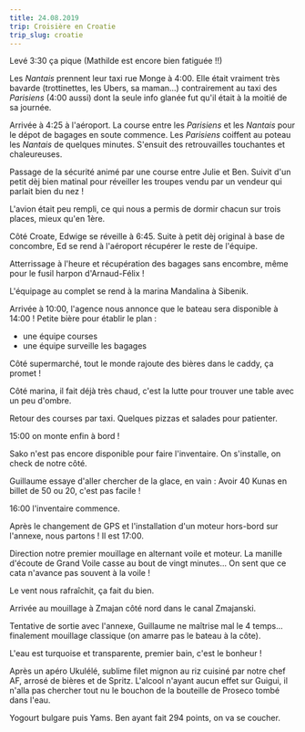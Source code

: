 ```yaml
---
title: 24.08.2019
trip: Croisière en Croatie
trip_slug: croatie
---
```


Levé 3:30 ça pique (Mathilde est encore bien fatiguée !!)

Les _Nantais_ prennent leur taxi rue Monge à 4:00. Elle était vraiment très bavarde (trottinettes, les Ubers, sa maman...) contrairement au taxi des _Parisiens_ (4:00 aussi) dont la seule info glanée fut qu'il était à la moitié de sa journée.

Arrivée à 4:25 à l'aéroport. La course entre les _Parisiens_ et les _Nantais_ pour le dépot de bagages en soute commence. Les _Parisiens_ coiffent au poteau les _Nantais_ de quelques minutes. S'ensuit des retrouvailles touchantes et chaleureuses.

Passage de la sécurité animé par une course entre Julie et Ben. Suivit d'un petit dèj bien matinal pour réveiller les troupes vendu par un vendeur qui parlait bien du nez !

L'avion était peu rempli, ce qui nous a permis de dormir chacun sur trois places, mieux qu'en 1ère.

Côté Croate, Edwige se réveille à 6:45. Suite à petit dèj original à base de concombre, Ed se rend à l'aéroport récupérer le reste de l'équipe.

Atterrissage à l'heure et récupération des bagages sans encombre, même pour le fusil harpon d'Arnaud-Félix !

L'équipage au complet se rend à la marina Mandalina à Sibenik.

Arrivée à 10:00, l'agence nous annonce que le bateau sera disponible à 14:00 ! Petite bière pour établir le plan :
- une équipe courses
- une équipe surveille les bagages

Côté supermarché, tout le monde rajoute des bières dans le caddy, ça promet !

Côté marina, il fait déjà très chaud, c'est la lutte pour trouver une table avec un peu d'ombre.

Retour des courses par taxi. Quelques pizzas et salades pour patienter.

15:00 on monte enfin à bord !

Sako n'est pas encore disponible pour faire l'inventaire. On s'installe, on check de notre côté.

Guillaume essaye d'aller chercher de la glace, en vain : Avoir 40 Kunas en billet de 50 ou 20, c'est pas facile !

16:00 l'inventaire commence.

Après le changement de GPS et l'installation d'un moteur hors-bord sur l'annexe, nous partons ! Il est 17:00.

Direction notre premier mouillage en alternant voile et moteur. La manille d'écoute de Grand Voile casse au bout de vingt minutes... On sent que ce cata n'avance pas souvent à la voile !

Le vent nous rafraîchit, ça fait du bien.

Arrivée au mouillage à Zmajan côté nord dans le canal Zmajanski.

Tentative de sortie avec l'annexe, Guillaume ne maîtrise mal le 4 temps... finalement mouillage classique (on amarre pas le bateau à la côte).

L'eau est turquoise et transparente, premier bain, c'est le bonheur !

Après un apéro Ukulélé, sublime filet mignon au riz cuisiné par notre chef AF, arrosé de bières et de Spritz. L'alcool n'ayant aucun effet sur Guigui, il n'alla pas chercher tout nu le bouchon de la bouteille de Proseco tombé dans l'eau.

Yogourt bulgare puis Yams. Ben ayant fait 294 points, on va se coucher.
